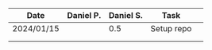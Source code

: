 | Date       | Daniel P. | Daniel S. | Task       |     |
| ---------- | --------- | --------- | ---------- | --- |
| 2024/01/15 |           | 0.5       | Setup repo |     |
|            |           |           |            |     |
|            |           |           |            |     |
